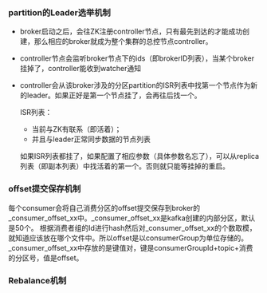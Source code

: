 ### partition的Leader选举机制
- broker启动之后，会往ZK注册controller节点，只有最先到达的才能成功创建，那么相应的broker就成为整个集群的总控节点controller。
- controller节点会监听broker节点下的ids（即brokerID列表），当某个broker挂掉了，controller能收到watcher通知
- controller会从该broker涉及的分区partition的ISR列表中找第一个节点作为新的leader。如果正好是第一个节点挂了，会再往后找一个。

   ISR列表：
   - 当前与ZK有联系（即活着）；
   - 并且与leader正常同步数据的节点列表
   
   如果ISR列表都挂了，如果配置了相应参数（具体参数名忘了），可以从replica列表（即副本列表）中找活着的第一个。否则就只能等挂掉的重启。

### offset提交保存机制
每个consumer会将自己消费分区的offset提交保存到broker的_consumer_offset_xx中。_consumer_offset_xx是kafka创建的内部分区，默认是50个。
根据消费者组的Id进行hash然后对_consumer_offset_xx的个数取模，就知道应该放在哪个文件中。所以offset是以consumerGroup为单位存储的。
_consumer_offset_xx中存放的是键值对，键是consumerGroupId+topic+消费的分区号，值是offset。

### Rebalance机制
